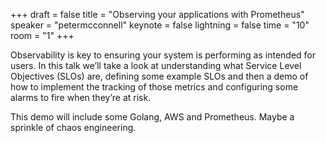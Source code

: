 +++
draft = false
title = "Observing your applications with Prometheus"
speaker = "petermcconnell"
keynote = false
lightning = false
time = "10"
room = "1"
+++

Observability is key to ensuring your system is performing as intended for users. In this talk we’ll take a look at understanding what Service Level Objectives (SLOs) are, defining some example SLOs and then a demo of how to implement the tracking of those metrics and configuring some alarms to fire when they’re at risk.

This demo will include some Golang, AWS and Prometheus. Maybe a sprinkle of chaos engineering.